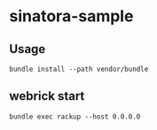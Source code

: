 # sinatora-sample

## Usage

```
bundle install --path vendor/bundle
```

## webrick start

```
bundle exec rackup --host 0.0.0.0
```
